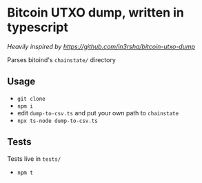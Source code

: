 Bitcoin  UTXO dump, written in typescript
=========================================

*Heavily inspired by https://github.com/in3rsha/bitcoin-utxo-dump*


Parses bitoind's `chainstate/` directory




Usage
-----

* `git clone`
* `npm i`
* edit `dump-to-csv.ts` and put your own path to `chainstate`
* `npx ts-node dump-to-csv.ts`




Tests
-----

Tests live in `tests/`

* `npm t`
